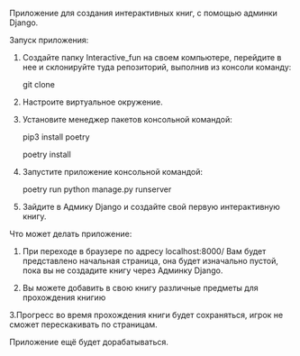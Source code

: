 Приложение для создания  интерактивных книг, c помощью админки Django.

Запуск приложения:
1.  Создайте папку Interactive_fun на своем компьютере, перейдите в нее и склонируйте туда репозиторий,
выполнив из консоли команду:

    git clone 

2.  Настроите виртуальное окружение.
3.  Установите менеджер пакетов консольной командой:

    pip3 install poetry

     poetry install



4. Запустите приложение консольной командой:

    poetry run python manage.py runserver

5. Зайдите в Адмику Django и создайте свой первую интерактивную книгу.


Что может делать приложение:


1. При переходе в браузере по адресу localhost:8000/ Вам будет представлено начальная страница,
она будет изначально пустой, пока вы не создадите книгу через Админку Django.

2. Вы можете добавить в свою книгу различные предметы для прохождения книгию

3.Прогресс во время прохождения книги будет сохраняться, игрок не сможет перескакивать по страницам.


 Приложение ещё будет дорабатываться.

